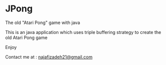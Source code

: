 # JPong
The old "Atari Pong" game with java

This is an java application which uses triple buffering strategy
to create the old Atari Pong game

Enjoy

Contact me at : najafizadeh21@gmail.com
